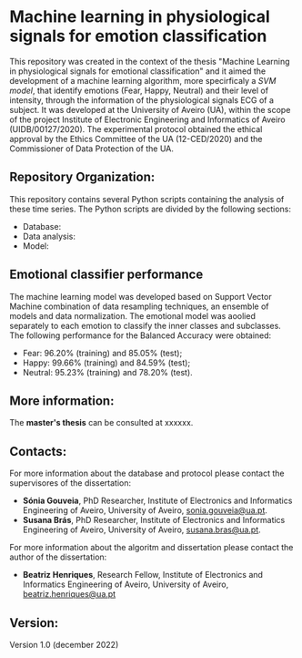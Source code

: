 # Machine learning in physiological signals for emotion classification

This repository was created in the context of the thesis "Machine Learning in physiological signals for emotional classification" and it aimed the development of a machine learning algorithm, more specirficaly a *SVM model*, that identify emotions (Fear, Happy, Neutral) and their level of intensity, through the information of the physiological signals ECG of a subject. It was developed at the University of Aveiro (UA), within the scope of the project Institute of Electronic Engineering and Informatics of Aveiro (UIDB/00127/2020). The experimental protocol obtained the ethical approval by the Ethics Committee of the UA (12-CED/2020) and the Commissioner of Data Protection of the UA.

## **Repository Organization:**
This repository contains several Python scripts containing the analysis of these time series. The Python scripts are divided by the following sections:
- Database:
- Data analysis:
- Model: 

## **Emotional classifier performance**
The machine learning model was developed based on Support Vector Machine combination of data resampling techniques, an ensemble of models and data normalization. The emotional model was aoolied separately to each emotion to classify the inner classes and subclasses. The following performance for the Balanced Accuracy were obtained:
- Fear: 96.20% (training) and 85.05% (test);
- Happy: 99.66% (training) and 84.59% (test);
- Neutral: 95.23% (training) and 78.20% (test).

## **More information:**
The **master's thesis** can be consulted at xxxxxx.

## **Contacts:**
For more information about the database and protocol please contact the supervisores of the dissertation:
- **Sónia Gouveia**, PhD Researcher, Institute of Electronics and Informatics Engineering of Aveiro, University of Aveiro, sonia.gouveia@ua.pt.
- **Susana Brás**, PhD Researcher, Institute of Electronics and Informatics Engineering of Aveiro, University of Aveiro, susana.bras@ua.pt.

For more information about the algoritm and dissertation please contact the author of the dissertation:
- **Beatriz Henriques**, Research Fellow, Institute of Electronics and Informatics Engineering of Aveiro, University of Aveiro, beatriz.henriques@ua.pt

## **Version:**
Version 1.0 (december 2022)
